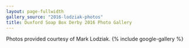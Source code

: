 ```yaml
---
layout: page-fullwidth
gallery_source: "2016-lodziak-photos"
title: Duxford Soap Box Derby 2016 Photo Gallery
---
```

Photos provided courtesy of Mark Lodziak.
{% include google-gallery %}
